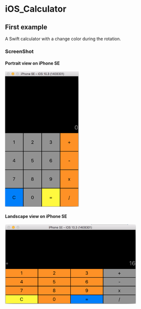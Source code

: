 # iOS_Calculator

## First example 

A Swift calculator with a change color during the rotation.

### ScreenShot 

<h4>Portrait view on iPhone SE </h4>
  <img src="calculator_portrait.png" width="242px" height="443px" />
  
<h4>Landscape view on iPhone SE </h4>
  <img src="calculator_landscape.png" width="429px" height="259.5px" />
